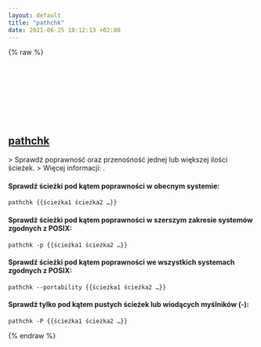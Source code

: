 ```yaml
---
layout: default
title: "pathchk"
date: 2021-06-25 18:12:13 +02:00
---
```

{% raw %}
<h2 id="pathchk">
  <a href="/pl/common/pathchk.html">pathchk</a> <a href="#pathchk"><svg class="icon">
    <use href="/assets/images/unicode_sprite.svg#link" />
  </svg></a>
</h2>
> Sprawdź poprawność oraz przenośność jednej lub większej ilości ścieżek.
> Więcej informacji: <https://www.gnu.org/software/coreutils/pathchk>.

#### Sprawdź ścieżki pod kątem poprawności w obecnym systemie:
```shell
pathchk {{ścieżka1 ścieżka2 …}}
```
#### Sprawdź ścieżki pod kątem poprawności w szerszym zakresie systemów zgodnych z POSIX:
```shell
pathchk -p {{ścieżka1 ścieżka2 …}}
```
#### Sprawdź ścieżki pod kątem poprawności we wszystkich systemach zgodnych z POSIX:
```shell
pathchk --portability {{ścieżka1 ścieżka2 …}}
```
#### Sprawdź tylko pod kątem pustych ścieżek lub wiodących myślników (-):
```shell
pathchk -P {{ścieżka1 ścieżka2 …}}
```
{% endraw %}